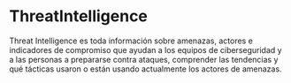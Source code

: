 # ThreatIntelligence

Threat Intelligence es toda información sobre amenazas, actores e indicadores de compromiso que ayudan a los equipos de ciberseguridad y a las personas a prepararse contra ataques, comprender las tendencias y qué tácticas usaron o están usando actualmente los actores de amenazas.
